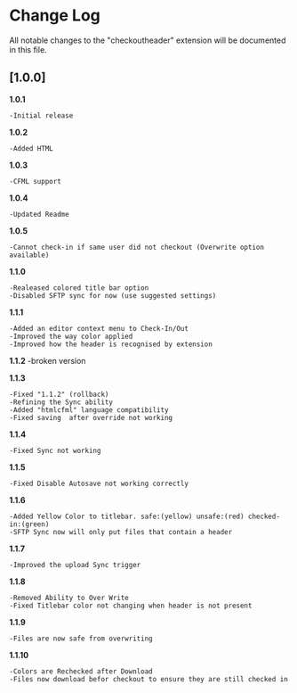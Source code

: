 # Change Log
All notable changes to the "checkoutheader" extension will be documented in this file.

## [1.0.0]
**1.0.1**

    -Initial release

**1.0.2**

    -Added HTML

**1.0.3**

    -CFML support

**1.0.4**

    -Updated Readme
    
**1.0.5**

    -Cannot check-in if same user did not checkout (Overwrite option available)

**1.1.0**

    -Realeased colored title bar option
    -Disabled SFTP sync for now (use suggested settings)
  
  **1.1.1**

    -Added an editor context menu to Check-In/Out
    -Improved the way color applied
    -Improved how the header is recognised by extension

**1.1.2**
    -broken version

**1.1.3**
    
    -Fixed "1.1.2" (rollback)
    -Refining the Sync ability 
    -Added "htmlcfml" language compatibility
    -Fixed saving  after override not working

**1.1.4**

    -Fixed Sync not working

**1.1.5**

    -Fixed Disable Autosave not working correctly

**1.1.6**

    -Added Yellow Color to titlebar. safe:(yellow) unsafe:(red) checked-in:(green)  
    -SFTP Sync now will only put files that contain a header

**1.1.7**

    -Improved the upload Sync trigger

**1.1.8**

    -Removed Ability to Over Write
    -Fixed Titlebar color not changing when header is not present

**1.1.9**

    -Files are now safe from overwriting

**1.1.10**

    -Colors are Rechecked after Download
    -Files now download befor checkout to ensure they are still checked in